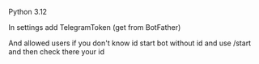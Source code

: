 Python 3.12

In settings add TelegramToken (get from BotFather) 

And allowed users if you don't know id start bot without id and use /start and then check there your id
